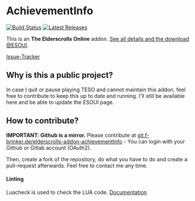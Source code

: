 # AchievementInfo

[![Build Status](https://drone.f-brinker.de/api/badges/fbrinker/elderscrolls-addon-achievementInfo/status.svg)](https://drone.f-brinker.de/fbrinker/elderscrolls-addon-achievementInfo)
[![Latest Releases](https://badgen.net/badge/releases/latest)](https://git.f-brinker.de/fbrinker/elderscrolls-addon-achievementInfo/releases)

This is an **The Elderscrolls Online** addon. [See all details and the download @ESOUI](http://www.esoui.com/downloads/info350-AchievementInfo.html#info).

[Issue-Tracker](https://git.f-brinker.de/fbrinker/elderscrolls-addon-achievementInfo/issues)

## Why is this a public project?

In case I quit or pause playing TESO and cannot maintain this addon, feel free to contribute to keep this up to date and running.
I'll still be available here and be able to update the ESOUI page.

## How to contribute?

**IMPORTANT: Github is a mirror.** Please contribute at [git.f-brinker.de/elderscrolls-addon-achievementInfo](https://git.f-brinker.de/fbrinker/elderscrolls-addon-achievementInfo) - You can login with your Github or Gitlab account (OAuth2).

Then, create a fork of the repository, do what you have to do and create a pull-request afterwards. Feel free to contact me any time.

#### Linting
Luacheck is used to check the LUA code. [Documentation](https://luacheck.readthedocs.io/en/stable/index.html)